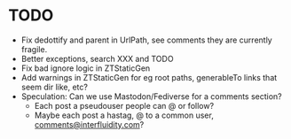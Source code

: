 # TODO

 - Fix dedottify and parent in UrlPath, see comments
   they are currently fragile.
 - Better exceptions, search XXX and TODO
 - Fix bad ignore logic in ZTStaticGen
 - Add warnings in ZTStaticGen for eg root paths, 
   generableTo links that seem dir like, etc?
 - Speculation: Can we use Mastodon/Fediverse for a comments
   section?
   - Each post a pseudouser people can @ or follow?
   - Maybe each post a hastag, @ to a common user, 
     comments@interfluidity.com?
